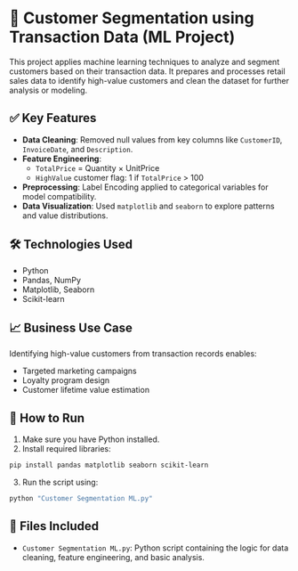 # 🧠 Customer Segmentation using Transaction Data (ML Project)

This project applies machine learning techniques to analyze and segment customers based on their transaction data. It prepares and processes retail sales data to identify high-value customers and clean the dataset for further analysis or modeling.

## ✅ Key Features
- **Data Cleaning**: Removed null values from key columns like `CustomerID`, `InvoiceDate`, and `Description`.
- **Feature Engineering**:
  - `TotalPrice` = Quantity × UnitPrice
  - `HighValue` customer flag: 1 if `TotalPrice` > 100
- **Preprocessing**: Label Encoding applied to categorical variables for model compatibility.
- **Data Visualization**: Used `matplotlib` and `seaborn` to explore patterns and value distributions.

## 🛠 Technologies Used
- Python
- Pandas, NumPy
- Matplotlib, Seaborn
- Scikit-learn

## 📈 Business Use Case
Identifying high-value customers from transaction records enables:
- Targeted marketing campaigns
- Loyalty program design
- Customer lifetime value estimation

## 🚀 How to Run
1. Make sure you have Python installed.
2. Install required libraries:
```bash
pip install pandas matplotlib seaborn scikit-learn
```
3. Run the script using:
```bash
python "Customer Segmentation ML.py"
```

## 📂 Files Included
- `Customer Segmentation ML.py`: Python script containing the logic for data cleaning, feature engineering, and basic analysis.
